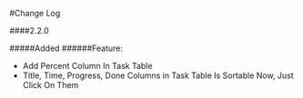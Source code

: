 #Change Log

####2.2.0

#####Added
######Feature:
* Add Percent Column In Task Table
* Title, Time, Progress, Done Columns in Task Table Is Sortable Now, Just Click On Them

<!--
PATTERN 
#####Added
#####Changed
#####Fixed
#####Removed

######Feature
######Improve
######Bug
-->
